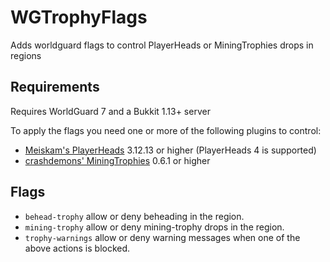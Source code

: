 # WGTrophyFlags
Adds worldguard flags to control PlayerHeads or MiningTrophies drops in regions

## Requirements
Requires WorldGuard 7 and a Bukkit 1.13+ server

To apply the flags you need one or more of the following plugins to control:
* [Meiskam's PlayerHeads](https://dev.bukkit.org/projects/player-heads) 3.12.13 or higher (PlayerHeads 4 is supported)
* [crashdemons' MiningTrophies](https://dev.bukkit.org/projects/miningtrophies) 0.6.1 or higher

## Flags
* `behead-trophy` allow or deny beheading in the region.
* `mining-trophy` allow or deny mining-trophy drops in the region.
* `trophy-warnings` allow or deny warning messages when one of the above actions is blocked.
